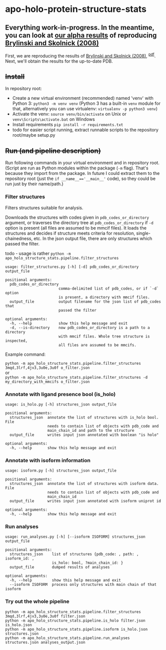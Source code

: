 # apo-holo-protein-structure-stats

## Everything work-in-progress. In the meantime, you can look at [our alpha results](apo_holo_structure_stats/paper_repl/paper_plots.ipynb) of reproducing [Brylinski and Skolnick (2008)](https://doi.org/10.1002/prot.21510)
First, we are reproducing the results of [Brylinski and Skolnick (2008)](https://doi.org/10.1002/prot.21510), <sup>[pdf](http://cssb.biology.gatech.edu/skolnick/publications/pdffiles/273.pdf)</sup>. Next, we'll obtain the results for the up-to-date PDB.


## ~~Install~~
In repository root:
- Create a new virtual environment (recommended) named 'venv' with Python 3: `python3 -m venv venv` (Python 3 has a built-in `venv` module for that, alternatively you can use virtualenv: `virtualenv -p python3 venv`)
- Activate the venv: `source venv/bin/activate` on Unix or `venv\Scripts\activate.bat` on Windows
- Install requirements `pip install -r requirements.txt`
- todo for easier script running, extract runnable scripts to the repository root/maybe setup.py

## ~~Run (and pipeline description)~~
Run following commands in your virtual environment and in repository root.
(Script are run as Python modules within the package (`-m` flag). That's because they import from the package. In future I could extract
them to the repository root (just the  `if __name__=='__main__'` code), so they could be run just by their name/path.)


### Filter structures
Filters structures suitable for analysis. 

Downloads the structures with codes given in `pdb_codes_or_directory` argument, or traverses
 the directory tree at `pdb_codes_or_directory` if `-d` option is present (all files are assumed to be mmcif files). It loads the structures
 and decides if structure meets criteria for resolution, single-chainedness, etc. In the json output file, there are only structures which
 passed the filter.

todo - usage is rather `python -m apo_holo_structure_stats.pipeline.filter_structures`
```
usage: filter_structures.py [-h] [-d] pdb_codes_or_directory output_file

positional arguments:
  pdb_codes_or_directory
                        comma-delimited list of pdb_codes, or if `-d` option
                        is present, a directory with mmcif files.
  output_file           output filename for the json list of pdb_codes that
                        passed the filter

optional arguments:
  -h, --help            show this help message and exit
  -d, --is-directory    now pdb_codes_or_directory is a path to a directory
                        with mmcif files. Whole tree structure is inspected,
                        all files are assumed to be mmcifs.
```

Example command:

`python -m apo_holo_structure_stats.pipeline.filter_structures 3mqd,3lrf,4jv3,3u0e,3u0f o_filter.json`  
or  
`python -m apo_holo_structure_stats.pipeline.filter_structures -d my_directory_with_mmcifs o_filter.json`

### Annotate with ligand presence bool (is_holo)

```
usage: is_holo.py [-h] structures_json output_file

positional arguments:
  structures_json  annotate the list of structures with is_holo bool. File
                   needs to contain list of objects with pdb_code and
                   main_chain_id and path to the structure
  output_file      writes input json annotated with boolean "is holo"

optional arguments:
  -h, --help       show this help message and exit
```

### Annotate with isoform information

```
usage: isoform.py [-h] structures_json output_file

positional arguments:
  structures_json  annotate the list of structures with isoform data. File
                   needs to contain list of objects with pdb_code and
                   main_chain_id
  output_file      writes input json annotated with isoform uniprot id

optional arguments:
  -h, --help       show this help message and exit

```

### Run analyses
```
usage: run_analyses.py [-h] [--isoform ISOFORM] structures_json output_file

positional arguments:
  structures_json    list of structures {pdb_code: , path: , isoform_id: ,
                     is_holo: bool, ?main_chain_id: }
  output_file        dumped results of analyses

optional arguments:
  -h, --help         show this help message and exit
  --isoform ISOFORM  process only structures with main chain of that isoform
```

### Try out the whole pipeline
```shell script
python -m apo_holo_structure_stats.pipeline.filter_structures 3mqd,3lrf,4jv3,3u0e,3u0f filter.json
python -m apo_holo_structure_stats.pipeline.is_holo filter.json is_holo.json
python -m apo_holo_structure_stats.pipeline.isoform is_holo.json structures.json
python -m apo_holo_structure_stats.pipeline.run_analyses structures.json analyses_output.json
```
